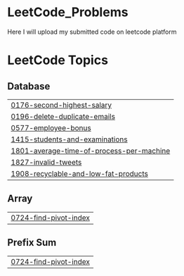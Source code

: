 # LeetCode_Problems
Here I will upload my submitted code on leetcode platform 

<!---LeetCode Topics Start-->
# LeetCode Topics
## Database
|  |
| ------- |
| [0176-second-highest-salary](https://github.com/sachin-pancheshwar/LeetCode_Problems/tree/master/0176-second-highest-salary) |
| [0196-delete-duplicate-emails](https://github.com/sachin-pancheshwar/LeetCode_Problems/tree/master/0196-delete-duplicate-emails) |
| [0577-employee-bonus](https://github.com/sachin-pancheshwar/LeetCode_Problems/tree/master/0577-employee-bonus) |
| [1415-students-and-examinations](https://github.com/sachin-pancheshwar/LeetCode_Problems/tree/master/1415-students-and-examinations) |
| [1801-average-time-of-process-per-machine](https://github.com/sachin-pancheshwar/LeetCode_Problems/tree/master/1801-average-time-of-process-per-machine) |
| [1827-invalid-tweets](https://github.com/sachin-pancheshwar/LeetCode_Problems/tree/master/1827-invalid-tweets) |
| [1908-recyclable-and-low-fat-products](https://github.com/sachin-pancheshwar/LeetCode_Problems/tree/master/1908-recyclable-and-low-fat-products) |
## Array
|  |
| ------- |
| [0724-find-pivot-index](https://github.com/sachin-pancheshwar/LeetCode_Problems/tree/master/0724-find-pivot-index) |
## Prefix Sum
|  |
| ------- |
| [0724-find-pivot-index](https://github.com/sachin-pancheshwar/LeetCode_Problems/tree/master/0724-find-pivot-index) |
<!---LeetCode Topics End-->
